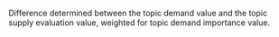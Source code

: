 Difference determined between the topic demand value and the topic supply evaluation value, weighted for topic demand importance value.